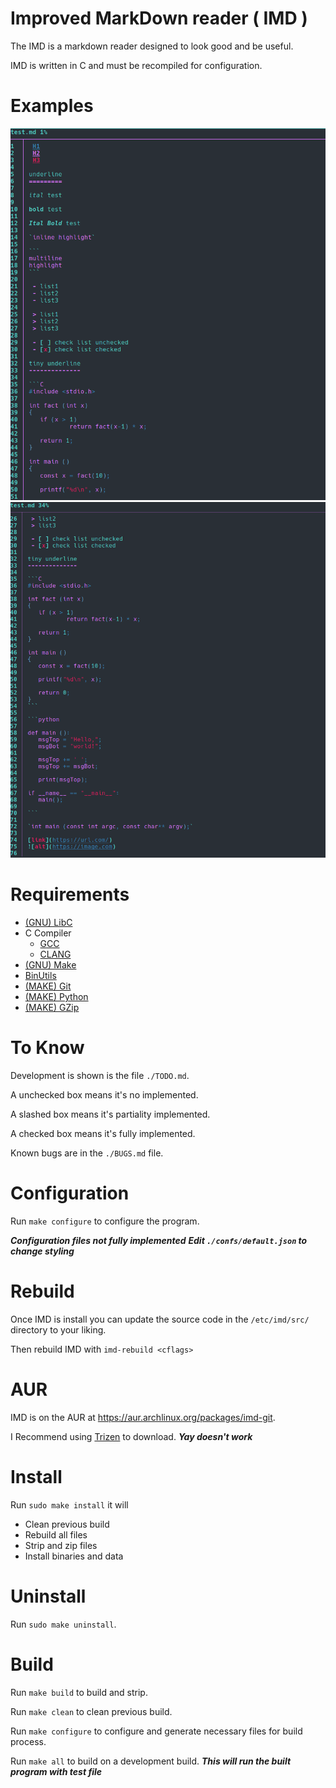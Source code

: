 # Improved MarkDown reader ( IMD )

The IMD is a markdown reader designed to look good and be useful.

IMD is written in C and must be recompiled for configuration.


# Examples

![top](/img/top.png)
![bottom](/img/bottom.png)


# Requirements

- [(GNU) LibC](https://www.gnu.org/software/libc/)
- C Compiler
  - [GCC](https://gcc.gnu.org/)
  - [CLANG](https://clang.org/)
- [(GNU) Make](https://www.gnu.org/software/make/)
- [BinUtils](https://www.gnu.org/software/binutils/)
- [(MAKE) Git](https://git-scm.com/)
- [(MAKE) Python](https://www.python.org/)
- [(MAKE) GZip](https://www.gnu.org/software/gzip/)


# To Know

Development is shown is the file `./TODO.md`.

A unchecked box means it's no implemented.

A slashed box means it's partiality implemented.

A checked box means it's fully implemented.


Known bugs are in the `./BUGS.md` file.


# Configuration

Run `make configure` to configure the program.

***Configuration files not fully implemented***
***Edit `./confs/default.json` to change styling***


# Rebuild

Once IMD is install you can update the source code in the `/etc/imd/src/` directory to your liking.

Then rebuild IMD with `imd-rebuild <cflags>`


# AUR

IMD is on the AUR at https://aur.archlinux.org/packages/imd-git.

I Recommend using [Trizen](https://github.com/trizen/trizen) to download. ***Yay doesn't work***


# Install

Run `sudo make install` it will

 - Clean previous build
 - Rebuild all files
 - Strip and zip files
 - Install binaries and data


# Uninstall

Run `sudo make uninstall`.


# Build

Run `make build` to build and strip.

Run `make clean` to clean previous build.

Run `make configure` to configure and generate necessary files for build process.

Run `make all` to build on a development build. ***This will run the built program with test file***
